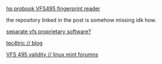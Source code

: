 [hp probook VFS495 fingerprint reader](https://askubuntu.com/questions/1254065/any-way-to-install-drivers-for-vfs495-fingerprint-reader)

the repository linked in the post is somehow missing idk how.

[separate vfs proprietary software?](https://github.com/rindeal/libfprint-vfs_proprietary-driver)

[tec4tric // blog](https://www.youtube.com/redirect?event=video_description&redir_token=QUFFLUhqblROMlJrdk9GMjBtaktzaDNkMDlEWkE3OGh4UXxBQ3Jtc0tuc2dEMTkwaDBpdThZXzJPZU9IbUdGYlVGdEtfUV8xcWhQaFI3SXVRRV93Mzh5UURORE53YThWd3Fha0ZBU2J0NEZQZENKenpoS2x2dGtUb2F2dWFfRWpmQTBFR0Q1UVNGX3Y0MUNuVjdoZmZzcmphSQ&q=https%3A%2F%2Ftec4tric.com%2Flinux%2Fenable-fingerprint-login-in-ubuntu&v=z44oubeK0Lk)

[VFS 495 validity // linux mint forumns](https://forums.linuxmint.com/viewtopic.php?t=302947)